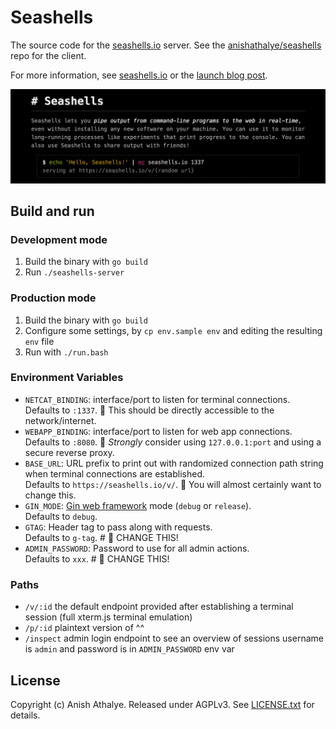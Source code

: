 # Seashells

The source code for the [seashells.io](https://seashells.io/) server. See the [anishathalye/seashells](https://github.com/anishathalye/seashells) repo for the client.

For more information, see [seashells.io](https://seashells.io) or the [launch blog post](https://www.anishathalye.com/2017/07/10/seashells/).

![Seashells.io website preview](https://raw.githubusercontent.com/anishathalye/assets/master/seashells/seashells-web.png)

## Build and run

### Development mode

1. Build the binary with `go build`
2. Run `./seashells-server`

### Production mode

1. Build the binary with `go build`
2. Configure some settings, by `cp env.sample env` and editing the resulting `env` file
3. Run with `./run.bash`

### Environment Variables

- `NETCAT_BINDING`: interface/port to listen for terminal connections.  
  Defaults to `:1337`. 📝 This should be directly accessible to the network/internet.
- `WEBAPP_BINDING`: interface/port to listen for web app connections.  
  Defaults to `:8080`. 📝 _Strongly_ consider using `127.0.0.1:port` and using a secure reverse proxy.
- `BASE_URL`: URL prefix to print out with randomized connection path string when terminal connections are established.  
  Defaults to `https://seashells.io/v/`. 📝 You will almost certainly want to change this.  
- `GIN_MODE`: [Gin web framework](https://gin-gonic.com/) mode (`debug` or `release`).  
  Defaults to `debug`.
- `GTAG`: Header tag to pass along with requests.  
  Defaults to `g-tag`. # 🚨 CHANGE THIS!
- `ADMIN_PASSWORD`: Password to use for all admin actions.  
  Defaults to `xxx`. # 🚨 CHANGE THIS!

### Paths

- `/v/:id` the default endpoint provided after establishing a terminal session (full xterm.js terminal emulation)
- `/p/:id` plaintext version of ^^
- `/inspect` admin login endpoint to see an overview of sessions username is `admin` and password is in `ADMIN_PASSWORD` env var

## License

Copyright (c) Anish Athalye. Released under AGPLv3. See [LICENSE.txt](LICENSE.txt) for details.
